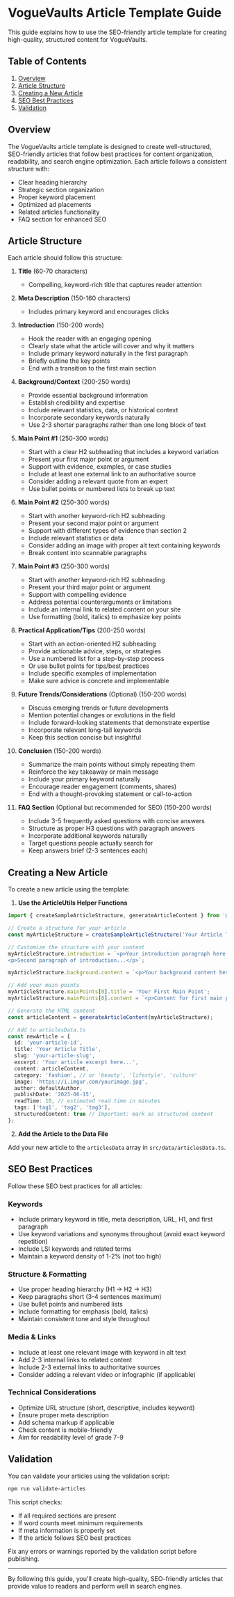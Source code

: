 # VogueVaults Article Template Guide

This guide explains how to use the SEO-friendly article template for creating high-quality, structured content for VogueVaults.

## Table of Contents

1. [Overview](#overview)
2. [Article Structure](#article-structure)
3. [Creating a New Article](#creating-a-new-article)
4. [SEO Best Practices](#seo-best-practices)
5. [Validation](#validation)

## Overview

The VogueVaults article template is designed to create well-structured, SEO-friendly articles that follow best practices for content organization, readability, and search engine optimization. Each article follows a consistent structure with:

- Clear heading hierarchy
- Strategic section organization
- Proper keyword placement
- Optimized ad placements
- Related articles functionality
- FAQ section for enhanced SEO

## Article Structure

Each article should follow this structure:

1. **Title** (60-70 characters)
   - Compelling, keyword-rich title that captures reader attention

2. **Meta Description** (150-160 characters)
   - Includes primary keyword and encourages clicks

3. **Introduction** (150-200 words)
   - Hook the reader with an engaging opening
   - Clearly state what the article will cover and why it matters
   - Include primary keyword naturally in the first paragraph
   - Briefly outline the key points
   - End with a transition to the first main section

4. **Background/Context** (200-250 words)
   - Provide essential background information
   - Establish credibility and expertise
   - Include relevant statistics, data, or historical context
   - Incorporate secondary keywords naturally
   - Use 2-3 shorter paragraphs rather than one long block of text

5. **Main Point #1** (250-300 words)
   - Start with a clear H2 subheading that includes a keyword variation
   - Present your first major point or argument
   - Support with evidence, examples, or case studies
   - Include at least one external link to an authoritative source
   - Consider adding a relevant quote from an expert
   - Use bullet points or numbered lists to break up text

6. **Main Point #2** (250-300 words)
   - Start with another keyword-rich H2 subheading
   - Present your second major point or argument
   - Support with different types of evidence than section 2
   - Include relevant statistics or data
   - Consider adding an image with proper alt text containing keywords
   - Break content into scannable paragraphs

7. **Main Point #3** (250-300 words)
   - Start with another keyword-rich H2 subheading
   - Present your third major point or argument
   - Support with compelling evidence
   - Address potential counterarguments or limitations
   - Include an internal link to related content on your site
   - Use formatting (bold, italics) to emphasize key points

8. **Practical Application/Tips** (200-250 words)
   - Start with an action-oriented H2 subheading
   - Provide actionable advice, steps, or strategies
   - Use a numbered list for a step-by-step process
   - Or use bullet points for tips/best practices
   - Include specific examples of implementation
   - Make sure advice is concrete and implementable

9. **Future Trends/Considerations** (Optional) (150-200 words)
   - Discuss emerging trends or future developments
   - Mention potential changes or evolutions in the field
   - Include forward-looking statements that demonstrate expertise
   - Incorporate relevant long-tail keywords
   - Keep this section concise but insightful

10. **Conclusion** (150-200 words)
    - Summarize the main points without simply repeating them
    - Reinforce the key takeaway or main message
    - Include your primary keyword naturally
    - Encourage reader engagement (comments, shares)
    - End with a thought-provoking statement or call-to-action

11. **FAQ Section** (Optional but recommended for SEO) (150-200 words)
    - Include 3-5 frequently asked questions with concise answers
    - Structure as proper H3 questions with paragraph answers
    - Incorporate additional keywords naturally
    - Target questions people actually search for
    - Keep answers brief (2-3 sentences each)

## Creating a New Article

To create a new article using the template:

1. **Use the ArticleUtils Helper Functions**

```typescript
import { createSampleArticleStructure, generateArticleContent } from '@/lib/articleUtils';

// Create a structure for your article
const myArticleStructure = createSampleArticleStructure('Your Article Title');

// Customize the structure with your content
myArticleStructure.introduction = `<p>Your introduction paragraph here...</p>
<p>Second paragraph of introduction...</p>`;

myArticleStructure.background.content = `<p>Your background content here...</p>`;

// Add your main points
myArticleStructure.mainPoints[0].title = 'Your First Main Point';
myArticleStructure.mainPoints[0].content = `<p>Content for first main point...</p>`;

// Generate the HTML content
const articleContent = generateArticleContent(myArticleStructure);

// Add to articlesData.ts
const newArticle = {
  id: 'your-article-id',
  title: 'Your Article Title',
  slug: 'your-article-slug',
  excerpt: 'Your article excerpt here...',
  content: articleContent,
  category: 'fashion', // or 'beauty', 'lifestyle', 'culture'
  image: 'https://i.imgur.com/yourimage.jpg',
  author: defaultAuthor,
  publishDate: '2023-06-15',
  readTime: 10, // estimated read time in minutes
  tags: ['tag1', 'tag2', 'tag3'],
  structuredContent: true // Important: mark as structured content
};
```

2. **Add the Article to the Data File**

Add your new article to the `articlesData` array in `src/data/articlesData.ts`.

## SEO Best Practices

Follow these SEO best practices for all articles:

### Keywords

- Include primary keyword in title, meta description, URL, H1, and first paragraph
- Use keyword variations and synonyms throughout (avoid exact keyword repetition)
- Include LSI keywords and related terms
- Maintain a keyword density of 1-2% (not too high)

### Structure & Formatting

- Use proper heading hierarchy (H1 → H2 → H3)
- Keep paragraphs short (3-4 sentences maximum)
- Use bullet points and numbered lists
- Include formatting for emphasis (bold, italics)
- Maintain consistent tone and style throughout

### Media & Links

- Include at least one relevant image with keyword in alt text
- Add 2-3 internal links to related content
- Include 2-3 external links to authoritative sources
- Consider adding a relevant video or infographic (if applicable)

### Technical Considerations

- Optimize URL structure (short, descriptive, includes keyword)
- Ensure proper meta description
- Add schema markup if applicable
- Check content is mobile-friendly
- Aim for readability level of grade 7-9

## Validation

You can validate your articles using the validation script:

```bash
npm run validate-articles
```

This script checks:
- If all required sections are present
- If word counts meet minimum requirements
- If meta information is properly set
- If the article follows SEO best practices

Fix any errors or warnings reported by the validation script before publishing.

---

By following this guide, you'll create high-quality, SEO-friendly articles that provide value to readers and perform well in search engines.
